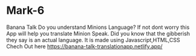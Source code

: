 # Mark-6
 Banana Talk
Do you understand Minions Language? If not dont worry this App will help you translate Minion Speak. Did you know that the gibberish they say is an actual language. It is made using Javascript,HTML,CSS 
Chech Out here https://banana-talk-translationapp.netlify.app/
